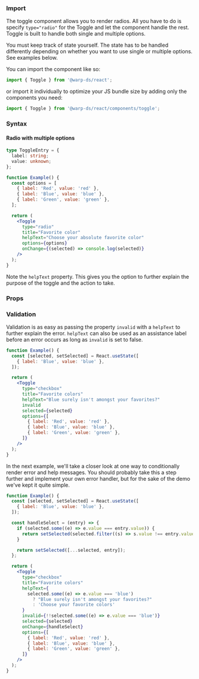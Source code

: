 ### Import

The toggle component allows you to render radios. All you have to do is specify `type="radio"` for the Toggle and let the component handle the rest. Toggle is built to handle both single and multiple options.

You must keep track of state yourself. The state has to be handled differently depending on whether you want to use single or multiple options. See examples below.

You can import the component like so:
```js
import { Toggle } from '@warp-ds/react';
```

or import it individually to optimize your JS bundle size by adding only the components you need:
```js
import { Toggle } from '@warp-ds/react/components/toggle';

```

### Syntax

#### Radio with multiple options

```ts example
type ToggleEntry = {
  label: string;
  value: unknown;
};
```

```jsx example
function Example() {
  const options = [
    { label: 'Red', value: 'red' },
    { label: 'Blue', value: 'blue' },
    { label: 'Green', value: 'green' },
  ];

  return (
    <Toggle
      type="radio"
      title="Favorite color"
      helpText="Choose your absolute favorite color"
      options={options}
      onChange={(selected) => console.log(selected)}
    />
  );
}
```

Note the `helpText` property. This gives you the option to further explain the purpose of the toggle and the action to take.

### Props

<api-table type=react component="Toggle" />

### Validation

Validation is as easy as passing the property `invalid` with a `helpText` to further explain the error. `helpText` can also be used as an assistance label before an error occurs as long as `invalid` is set to false.

```jsx example
function Example() {
  const [selected, setSelected] = React.useState([
    { label: 'Blue', value: 'blue' },
  ]);

  return (
    <Toggle
      type="checkbox"
      title="Favorite colors"
      helpText="Blue surely isn't amongst your favorites?"
      invalid
      selected={selected}
      options={[
        { label: 'Red', value: 'red' },
        { label: 'Blue', value: 'blue' },
        { label: 'Green', value: 'green' },
      ]}
    />
  );
}
```

In the next example, we'll take a closer look at one way to conditionally render error and help messages. You should probably take this a step further and implement your own error handler, but for the sake of the demo we've kept it quite simple.

```jsx example
function Example() {
  const [selected, setSelected] = React.useState([
    { label: 'Blue', value: 'blue' },
  ]);

  const handleSelect = (entry) => {
    if (selected.some((e) => e.value === entry.value)) {
      return setSelected(selected.filter((s) => s.value !== entry.value));
    }

    return setSelected([...selected, entry]);
  };

  return (
    <Toggle
      type="checkbox"
      title="Favorite colors"
      helpText={
        selected.some((e) => e.value === 'blue')
          ? "Blue surely isn't amongst your favorites?"
          : 'Choose your favorite colors'
      }
      invalid={!!selected.some((e) => e.value === 'blue')}
      selected={selected}
      onChange={handleSelect}
      options={[
        { label: 'Red', value: 'red' },
        { label: 'Blue', value: 'blue' },
        { label: 'Green', value: 'green' },
      ]}
    />
  );
}
```